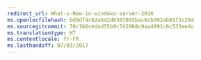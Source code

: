 ```yaml
---
redirect_url: What-s-New-in-windows-server-2016
ms.openlocfilehash: bd9df4c62a6d2d6307993bac6cbd92ab01f2c284
ms.sourcegitcommit: 70c1b6cedad55b9c7d2068c9aa4891c6c533ee4c
ms.translationtype: HT
ms.contentlocale: fr-FR
ms.lasthandoff: 07/03/2017
---
```


